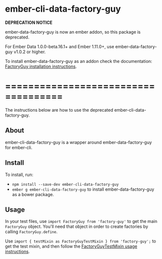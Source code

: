 ember-cli-data-factory-guy
===========

**DEPRECATION NOTICE**

ember-data-factory-guy is now an ember addon, so this package is deprecated.

For Ember Data 1.0.0-beta.16.1+ and Ember 1.11.0+, use ember-data-factory-guy v1.0.2 or higher.

To install ember-data-factory-guy as an addon check the documentation: [FactoryGuy installation instructions](https://github.com/danielspaniel/ember-data-factory-guy#installation).

====================================
====================================

The instructions below are how to use the deprecated ember-cli-data-factory-guy.

## About

ember-cli-data-factory-guy is a wrapper around ember-data-factory-guy for ember-cli.

## Install

To install, run:

- `npm install --save-dev ember-cli-data-factory-guy`
- `ember g ember-cli-data-factory-guy` to install ember-data-factory-guy as a bower package.

## Usage

In your test files, use `import FactoryGuy from 'factory-guy'` to get the main `FactoryGuy` object. You'll need that object in order to create factories by calling `FactoryGuy.define`.

Use `import { testMixin as FactoryGuyTestMixin } from 'factory-guy';` to get the test mixin, and then follow the [FactoryGuyTestMixin usage instructions](https://github.com/danielspaniel/ember-data-factory-guy#using-factoryguytestmixin).